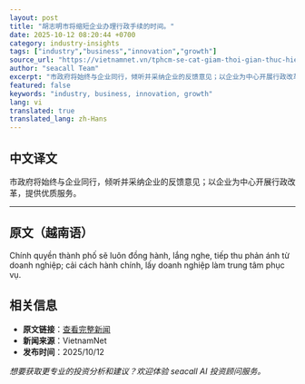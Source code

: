 ```yaml
---
layout: post
title: "胡志明市将缩短企业办理行政手续的时间。"
date: 2025-10-12 08:20:44 +0700
category: industry-insights
tags: ["industry","business","innovation","growth"]
source_url: "https://vietnamnet.vn/tphcm-se-cat-giam-thoi-gian-thuc-hien-thu-tuc-hanh-chinh-cua-doanh-nghiep-2451611.html"
author: "seacall Team"
excerpt: "市政府将始终与企业同行，倾听并采纳企业的反馈意见；以企业为中心开展行政改革，提供优质服务。..."
featured: false
keywords: "industry, business, innovation, growth"
lang: vi
translated: true
translated_lang: zh-Hans
---
```


## 中文译文

市政府将始终与企业同行，倾听并采纳企业的反馈意见；以企业为中心开展行政改革，提供优质服务。

---

## 原文（越南语）

Chính quyền thành phố sẽ luôn đồng hành, lắng nghe, tiếp thu phản ánh từ doanh nghiệp; cải cách hành chính, lấy doanh nghiệp làm trung tâm phục vụ.

## 相关信息

- **原文链接**：[查看完整新闻](https://vietnamnet.vn/tphcm-se-cat-giam-thoi-gian-thuc-hien-thu-tuc-hanh-chinh-cua-doanh-nghiep-2451611.html)
- **新闻来源**：VietnamNet
- **发布时间**：2025/10/12

*想要获取更专业的投资分析和建议？欢迎体验 seacall AI 投资顾问服务。*